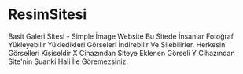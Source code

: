 # ResimSitesi
Basit Galeri Sitesi - Simple İmage Website
Bu Sitede İnsanlar Fotoğraf Yükleyebilir Yükledikleri Görseleri İndirebilir Ve Silebilirler. Herkesin Görselleri Kişiseldir X Cihazından Siteye Eklenen Görseli Y Cihazından Site'nin Şuanki Hali İle Göremezsiniz.

